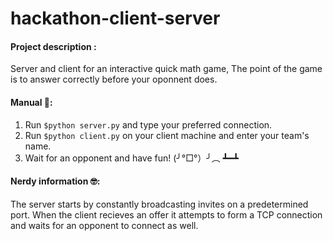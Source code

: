 # hackathon-client-server

#### Project description :
Server and client for an interactive quick math game, The point of the game is to answer correctly before your oponnent does.

#### Manual 📖:
1) Run `$python server.py` and type your preferred connection.
2) Run `$python client.py` on your client machine and enter your team's name.
3) Wait for an opponent and have fun! (╯°□°）╯︵ ┻━┻

#### Nerdy information 🤓:
The server starts by constantly broadcasting invites on a predetermined port. When the client recieves an offer it attempts to form a TCP connection and waits for an opponent to connect as well.
